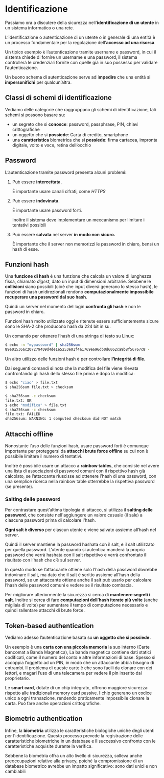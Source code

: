 ﻿# Identificazione

Passiamo ora a discutere della sicurezza nell'**identificazione di un utente** in un sistema informatico o una rete.

L’identificazione o autenticazione di un utente o in generale di una entità è un processo fondamentale per la regolazione dell’**accesso ad una risorsa**.

Un tipico esempio è l’autenticazione tramite username e password, in cui il sistema chiede di fornire un username e una password, il sistema controllerà le credenziali fornite con quelle già in suo possesso per validare l’autenticazione.

Un buono schema di autenticazione serve ad **impedire** che una entità si **impersonifichi** per qualcun’altra.

## Classi di schemi di identificazione

Vediamo delle categorie che raggruppano gli schemi di identificazione, tali schemi si possono basare su:

- un segreto che si **conosce**: password, passphrase, PIN, chiavi crittografiche
- un oggetto che si **possiede**: Carta di credito, smartphone
- una **caratteristica** biometrica che si **possiede**: firma cartacea, impronta digitale, volto e voce, retina dell’occhio

## Password

L’autenticazione tramite password presenta alcuni problemi:

1. Può essere **intercettata**.
    
    È importante usare canali cifrati, come *HTTPS*
    
2. Può essere **indovinata.**
    
    È importante usare password forti.
    
    Inoltre il sistema deve implementare un meccanismo per limitare i tentativi possibili
    
3. Può essere **salvata** nel server **in modo non sicuro.**
    
    È importante che il server non memorizzi le password in chiaro, bensì un hash di esse.
    

## Funzioni hash

Una **funzione di hash** è una funzione che calcola un valore di lunghezza fissa, chiamato *digest*, dato un input di dimensioni arbitrarie. Sebbene le **collisioni** siano possibili (cioè che input diversi generano lo stesso hash), le funzioni di hash unidirezionali rendono **computazionalmente impossibile recuperare una password dal suo hash**.

Quindi un server nel momento del login **confronta gli hash** e non le password in chiaro.

Funzioni hash molto utilizzate oggi e ritenute essere sufficientemente sicure sono le SHA-2 che producono hash da 224 bit in su.

Un comando per ottenere l’hash di una stringa di testo su Linux:

```bash
$ echo -n "mypassword" | sha256sum
89e01536ac207279409d4de1e5253e01f4a1769e696db0d6062ca9b8f56767c8 -
```

Un altro utilizzo delle funzioni hash è per controllare **l’integrità di file**.

Dai seguenti comandi si nota che la modifica del file viene rilevata confrontando gli hash dello stesso file prima e dopo la modifica:

```bash
$ echo "ciao" > file.txt
$ sha256sum file.txt > checksum

$ sha256sum -c checksum
file.txt: OK
$ echo "modifica" > file.txt
$ sha256sum -c checksum
file.txt: FAILED
sha256sum: WARNING: 1 computed checksum did NOT match
```

## Attacchi offline

Nonostante l’uso delle funzioni hash, usare password forti è comunque importante per proteggersi da **attacchi brute force offline** su cui non è possibile limitare il numero di tentativi.

Inoltre è possibile usare un attacco a **rainbow tables**, che consiste nel avere una lista di associazioni di password comuni con il rispettivo hash già calcolato, se l’attaccante riuscisse ad ottenere l’hash di una password, con una semplice ricerca nella rainbow table otterrebbe la rispettiva password (se presente).

### Salting delle password

Per contrastare quest’ultima tipologia di attacco, si utilizza il **salting delle password**, che consiste nell'aggiungere un valore casuale (il sale) a ciascuna password prima di calcolare l'hash.

**Ogni salt è diverso** per ciascun utente e viene salvato assieme all’hash nel server.

Quindi il server mantiene la password hashata con il salt, e il salt utilizzato per quella password. L’utente quando si autentica manderà la propria password che verrà hashata con il salt rispettivo e verrà confrontato il risultato con l’hash che c’è sul server.

In questo modo se l’attaccante ottiene solo l’hash della password dovrebbe indovinare il salt, ma dato che il salt è scritto assieme all’hash della password, se un attaccante ottiene anche il salt può usarlo per calcolare l’hash delle password comuni e vedere se il risultato combacia.

Per migliorare ulteriormente la sicurezza si cerca di **mantenere segreti i salt**. Inoltre si cerca di fare **computazioni dell’hash iterate più volte** (anche migliaia di volte) per aumentare il tempo di computazione necessario e quindi rallentare attacchi di brute force.

## Token-based authentication

Vediamo adesso l’autenticazione basata su **un oggetto che si possiede.**

Un esempio è una **carta con una piccola memoria** la suo interno (Carte bancomat a Banda Magnetica), La banda magnetica contiene dati statici codificati, come il numero del conto e altre informazioni di base. Spesso si accoppia l’oggetto ad un PIN, in modo che un attaccante abbia bisogno di entrambi. Il problema di queste carte è che sono facili da clonare con dei lettori, e magari l’uso di una telecamera per vedere il pin inserito dal proprietario.

Le **smart card**, dotate di un chip integrato, offrono maggiore sicurezza rispetto alle tradizionali memory card passive. I chip generano un codice unico a ogni transazione, rendendo praticamente impossibile clonare la carta. Può fare anche operazioni crittografiche.

## Biometric authentication

Infine, la **biometria** utilizza le caratteristiche biologiche uniche degli utenti per l'identificazione. Questo processo prevede la registrazione delle caratteristiche biometriche in un database e il successivo confronto con le caratteristiche acquisite durante la verifica.

Sebbene la biometria offra un alto livello di sicurezza, solleva anche preoccupazioni relative alla privacy, poiché la compromissione di un database biometrico avrebbe un impatto significativo: sono dati unici e non cambiabili
